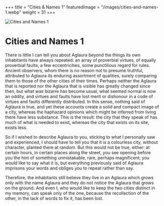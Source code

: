+++
title = "Cities & Names 1"
featuredImage = "/images/cities-and-names-1.webp"
weight = 31
+++

![Cities and Names 1](/images/cities-and-names-1.webp)

# Cities and Names 1

There is little I can tell you about Aglaura beyond the things its own inhabitants have always repeated: an array of proverbial virtues, of equally proverbial faults, a few eccentricities, some punctilious regard for rules. Ancient observers, whom there is no reason not to presume truthful, attributed to Aglaura its enduring assortment of qualities, surely comparing them to those of the other cities of their times. Perhaps neither the Aglaura that is reported nor the Aglaura that is visible has greatly changed since then, but what was bizarre has become usual, what seemed normal is now an oddity, and virtues and faults have lost merit or dishonour in a code of virtues and faults differently distributed. In this sense, nothing said of Aglaura is true, and yet these accounts create a solid and compact image of a city, whereas the haphazard opinions which might be inferred from living there have less substance. This is the result: the city that they speak of has much of what is needed to exist, whereas the city that exists on its site, exists less.

So if I wished to describe Aglaura to you, sticking to what I personally saw and experienced, I should have to tell you that it is a colourless city, without character, planted there at random. But this would not be true, either: at certain hours, in certain places along the street, you see opening before you the hint of something unmistakable, rare, perhaps magnificent; you would like to say what it is, but everything previously said of Aglaura imprisons your words and obliges you to repeat rather than say.

Therefore, the inhabitants still believe they live in an Aglaura which grows only with the name Aglaura and they do not notice the Aglaura that grows on the ground. And even I, who would like to keep the two cities distinct in my memory, can speak only of the one, because the recollection of the other, in the lack of words to fix it, has been lost.